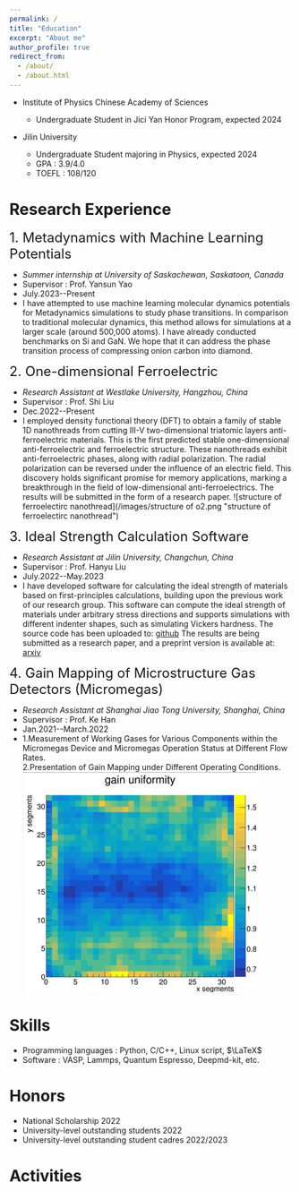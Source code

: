 ```yaml
---
permalink: /
title: "Education"
excerpt: "About me"
author_profile: true
redirect_from: 
  - /about/
  - /about.html
---
```

* Institute of Physics Chinese Academy of Sciences
  * Undergraduate Student in Jici Yan Honor Program, expected 2024

* Jilin University
  * Undergraduate Student majoring in Physics, expected 2024
  * GPA : 3.9/4.0
  * TOEFL : 108/120
    
Research Experience
======
<font size=5>1. Metadynamics with Machine Learning Potentials</font>   
  * *Summer internship at University of Saskachewan, Saskatoon, Canada*      
  * Supervisor : Prof. Yansun Yao
  * July.2023--Present
  * I have attempted to use machine learning molecular dynamics potentials for Metadynamics simulations to study phase transitions. In comparison to traditional molecular dynamics, this method allows for simulations at a larger scale (around 500,000 atoms). I have already conducted benchmarks on Si and GaN. We hope that it can address the phase transition process of compressing onion carbon into diamond.

<font size=5>2. One-dimensional Ferroelectric</font>   
  * *Research Assistant at Westlake University, Hangzhou, China*      
  * Supervisor : Prof. Shi Liu
  * Dec.2022--Present
  * I employed density functional theory (DFT) to obtain a family of stable 1D nanothreads from cutting III-V two-dimensional triatomic layers anti-ferroelectric materials. This is the first predicted stable one-dimensional anti-ferroelectric and ferroelectric structure. These nanothreads exhibit anti-ferroelectric phases, along with radial polarization. The radial polarization can be reversed under the influence of an electric field. This discovery holds significant promise for memory applications, marking a breakthrough in the field of low-dimensional anti-ferroelectrics. The results will be submitted in the form of a research paper.
![structure of ferroelectirc nanothread](/images/structure of o2.png "structure of ferroelectirc nanothread") 

<font size=5>3. Ideal Strength Calculation Software</font>   
  * *Research Assistant at Jilin University, Changchun, China*      
  * Supervisor : Prof. Hanyu Liu
  * July.2022--May.2023
  * I have developed software for calculating the ideal strength of materials based on first-principles calculations, building upon the previous work of our research group. This software can compute the ideal strength of materials under arbitrary stress directions and supports simulations with different indenter shapes, such as simulating Vickers hardness. The source code has been uploaded to: [github](https://github.com/Zixun-Wang/MatElastPy)
The results are being submitted as a research paper, and a preprint version is available at: 
 [arxiv](https://arxiv.org/abs/2309.01137)

<font size=5>4. Gain Mapping of Microstructure Gas Detectors (Micromegas)</font>   
  * *Research Assistant at Shanghai Jiao Tong University, Shanghai, China*      
  * Supervisor : Prof. Ke Han
  * Jan.2021--March.2022
  * 1.Measurement of Working Gases for Various Components within the Micromegas Device and Micromegas Operation Status at Different Flow Rates.<br>
    2.Presentation of Gain Mapping under Different Operating Conditions.
![Mapping](/images/pandax.png "Mapping of Micromegas in High Gain")

Skills
======
* Programming languages : Python, C/C++, Linux script, $\LaTeX$
* Software : VASP, Lammps, Quantum Espresso, Deepmd-kit, etc.

Honors
======
* National Scholarship 2022
* University-level outstanding students 2022
* University-level outstanding student cadres 2022/2023

Activities
======
